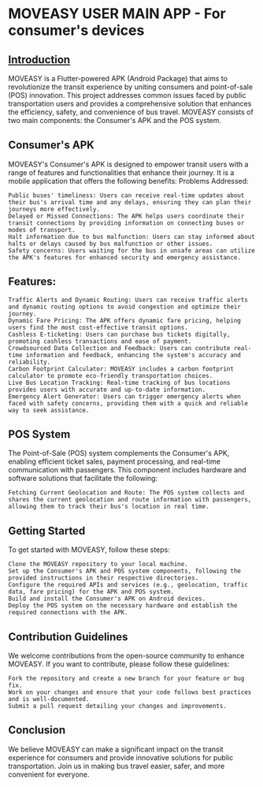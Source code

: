 # MOVEASY USER MAIN APP - For consumer's devices

## <u>Introduction</u>

MOVEASY is a Flutter-powered APK (Android Package) that aims to revolutionize the transit experience by uniting consumers and point-of-sale (POS) innovation. This project addresses common issues faced by public transportation users and provides a comprehensive solution that enhances the efficiency, safety, and convenience of bus travel. MOVEASY consists of two main components: the Consumer's APK and the POS system.


## Consumer's APK

MOVEASY's Consumer's APK is designed to empower transit users with a range of features and functionalities that enhance their journey. It is a mobile application that offers the following benefits:
Problems Addressed:

    Public buses' timeliness: Users can receive real-time updates about their bus's arrival time and any delays, ensuring they can plan their journeys more effectively.
    Delayed or Missed Connections: The APK helps users coordinate their transit connections by providing information on connecting buses or modes of transport.
    Halt information due to bus malfunction: Users can stay informed about halts or delays caused by bus malfunction or other issues.
    Safety concerns: Users waiting for the bus in unsafe areas can utilize the APK's features for enhanced security and emergency assistance.

## Features:

    Traffic Alerts and Dynamic Routing: Users can receive traffic alerts and dynamic routing options to avoid congestion and optimize their journey.
    Dynamic Fare Pricing: The APK offers dynamic fare pricing, helping users find the most cost-effective transit options.
    Cashless E-ticketing: Users can purchase bus tickets digitally, promoting cashless transactions and ease of payment.
    Crowdsourced Data Collection and Feedback: Users can contribute real-time information and feedback, enhancing the system's accuracy and reliability.
    Carbon Footprint Calculator: MOVEASY includes a carbon footprint calculator to promote eco-friendly transportation choices.
    Live Bus Location Tracking: Real-time tracking of bus locations provides users with accurate and up-to-date information.
    Emergency Alert Generator: Users can trigger emergency alerts when faced with safety concerns, providing them with a quick and reliable way to seek assistance.

## POS System

The Point-of-Sale (POS) system complements the Consumer's APK, enabling efficient ticket sales, payment processing, and real-time communication with passengers. This component includes hardware and software solutions that facilitate the following:

    Fetching Current Geolocation and Route: The POS system collects and shares the current geolocation and route information with passengers, allowing them to track their bus's location in real time.

## Getting Started

To get started with MOVEASY, follow these steps:

    Clone the MOVEASY repository to your local machine.
    Set up the Consumer's APK and POS system components, following the provided instructions in their respective directories.
    Configure the required APIs and services (e.g., geolocation, traffic data, fare pricing) for the APK and POS system.
    Build and install the Consumer's APK on Android devices.
    Deploy the POS system on the necessary hardware and establish the required connections with the APK.

## Contribution Guidelines

We welcome contributions from the open-source community to enhance MOVEASY. If you want to contribute, please follow these guidelines:

    Fork the repository and create a new branch for your feature or bug fix.
    Work on your changes and ensure that your code follows best practices and is well-documented.
    Submit a pull request detailing your changes and improvements.



## Conclusion
We believe MOVEASY can make a significant impact on the transit experience for consumers and provide innovative solutions for public transportation. Join us in making bus travel easier, safer, and more convenient for everyone.

